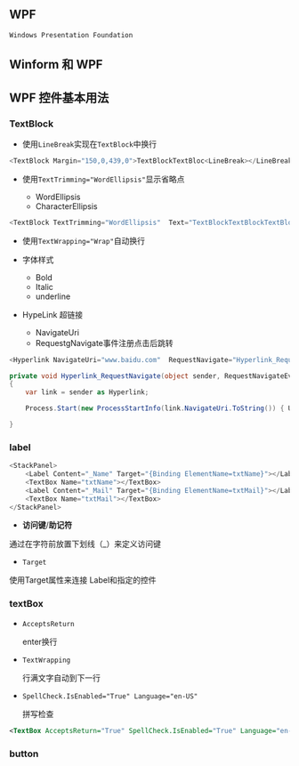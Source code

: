 ## WPF

```Windows Presentation Foundation```

## Winform 和 WPF
<!-- TODO -->

## WPF 控件基本用法

<!-- TODO -->

### TextBlock

* 使用```LineBreak```实现在```TextBlock```中换行

```c#
<TextBlock Margin="150,0,439,0">TextBlockTextBloc<LineBreak></LineBreak>kTextBlockTextBlockTextBlockTextBlockTextBlockTextBlockTextBlock</TextBlock>
```

* 使用```TextTrimming="WordEllipsis"```显示省略点

    * WordEllipsis
    * CharacterEllipsis

```c#
<TextBlock TextTrimming="WordEllipsis"  Text="TextBlockTextBlockTextBlockTextBlockTextBlockTextBlockTextBlockTextBlockTextBlock" Margin="150,0,439,0"/>
```

* 使用```TextWrapping="Wrap"```自动换行


* 字体样式

    * Bold
    * Italic 
    * underline

* HypeLink 超链接
    * NavigateUri
    * RequestgNavigate事件注册点击后跳转

```c#
<Hyperlink NavigateUri="www.baidu.com"  RequestNavigate="Hyperlink_RequestNavigate">baidu</Hyperlink>

private void Hyperlink_RequestNavigate(object sender, RequestNavigateEventArgs e)
{
    var link = sender as Hyperlink;

    Process.Start(new ProcessStartInfo(link.NavigateUri.ToString()) { UseShellExecute = true });

}
```

### label

```c#
<StackPanel>
    <Label Content="_Name" Target="{Binding ElementName=txtName}"></Label>
    <TextBox Name="txtName"></TextBox>
    <Label Content="_Mail" Target="{Binding ElementName=txtMail}"></Label>
    <TextBox Name="txtMail"></TextBox>
</StackPanel>
```

* **访问键**/**助记符**

通过在字符前放置下划线（_）来定义访问键

* ```Target```

使用Target属性来连接 Label和指定的控件


### textBox

* ```AcceptsReturn```

    enter换行

* ```TextWrapping```

    行满文字自动到下一行

* ```SpellCheck.IsEnabled="True" Language="en-US"```

    拼写检查

```xml
<TextBox AcceptsReturn="True" SpellCheck.IsEnabled="True" Language="en-US" TextWrapping="Wrap" Name="txtMail"></TextBox>
```

### button

